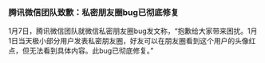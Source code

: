 ### 腾讯微信团队致歉：私密朋友圈bug已彻底修复
1月7日，腾讯微信团队就微信私密朋友圈bug发文称，“抱歉给大家带来困扰。1月1日当天极小部分用户发表私密朋友圈，好友可以在朋友圈看到这个用户的头像红点，但无法看到具体内容。此bug已彻底修复。”
